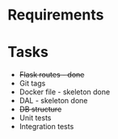 # Requirements

# Tasks

* ~~Flask routes - done~~
* Git tags
* Docker file - skeleton done
* DAL - skeleton done
* ~~DB structure~~
* Unit tests
* Integration tests